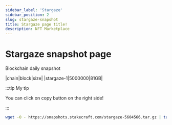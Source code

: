 ```yaml
---
sidebar_label: 'Stargaze'
sidebar_position: 2
slug: stargaze-snapshot
title: Stargaze page title!
description: NFT Marketplace
---
```


# Stargaze snapshot page
Blockchain daily snapshot


|chain|block|size|
|stargaze-1|5000000|81GB|

:::tip My tip

You can click on copy button on the right side!

:::

```bash
wget -O - https://snapshots.stakecraft.com/stargaze-5604566.tar.gz | tar -xzvf -C ~/.juno/
```